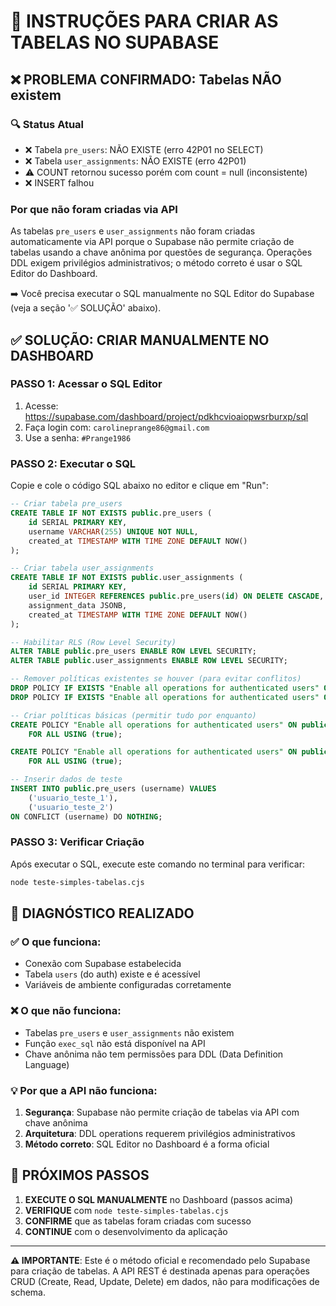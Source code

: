 # 🚨 INSTRUÇÕES PARA CRIAR AS TABELAS NO SUPABASE

## ❌ PROBLEMA CONFIRMADO: Tabelas NÃO existem

### 🔍 Status Atual
- ❌ Tabela `pre_users`: NÃO EXISTE (erro 42P01 no SELECT)
- ❌ Tabela `user_assignments`: NÃO EXISTE (erro 42P01)
- ⚠️ COUNT retornou sucesso porém com count = null (inconsistente)
- ❌ INSERT falhou

### Por que não foram criadas via API
As tabelas `pre_users` e `user_assignments` não foram criadas automaticamente via API porque o Supabase não permite criação de tabelas usando a chave anônima por questões de segurança. Operações DDL exigem privilégios administrativos; o método correto é usar o SQL Editor do Dashboard.

➡️ Você precisa executar o SQL manualmente no SQL Editor do Supabase (veja a seção '✅ SOLUÇÃO' abaixo).

## ✅ SOLUÇÃO: CRIAR MANUALMENTE NO DASHBOARD

### PASSO 1: Acessar o SQL Editor
1. Acesse: https://supabase.com/dashboard/project/pdkhcvioaiopwsrburxp/sql
2. Faça login com: `carolineprange86@gmail.com`
3. Use a senha: `#Prange1986`

### PASSO 2: Executar o SQL
Copie e cole o código SQL abaixo no editor e clique em "Run":

```sql
-- Criar tabela pre_users
CREATE TABLE IF NOT EXISTS public.pre_users (
    id SERIAL PRIMARY KEY,
    username VARCHAR(255) UNIQUE NOT NULL,
    created_at TIMESTAMP WITH TIME ZONE DEFAULT NOW()
);

-- Criar tabela user_assignments
CREATE TABLE IF NOT EXISTS public.user_assignments (
    id SERIAL PRIMARY KEY,
    user_id INTEGER REFERENCES public.pre_users(id) ON DELETE CASCADE,
    assignment_data JSONB,
    created_at TIMESTAMP WITH TIME ZONE DEFAULT NOW()
);

-- Habilitar RLS (Row Level Security)
ALTER TABLE public.pre_users ENABLE ROW LEVEL SECURITY;
ALTER TABLE public.user_assignments ENABLE ROW LEVEL SECURITY;

-- Remover políticas existentes se houver (para evitar conflitos)
DROP POLICY IF EXISTS "Enable all operations for authenticated users" ON public.pre_users;
DROP POLICY IF EXISTS "Enable all operations for authenticated users" ON public.user_assignments;

-- Criar políticas básicas (permitir tudo por enquanto)
CREATE POLICY "Enable all operations for authenticated users" ON public.pre_users
    FOR ALL USING (true);

CREATE POLICY "Enable all operations for authenticated users" ON public.user_assignments
    FOR ALL USING (true);

-- Inserir dados de teste
INSERT INTO public.pre_users (username) VALUES 
    ('usuario_teste_1'),
    ('usuario_teste_2')
ON CONFLICT (username) DO NOTHING;
```

### PASSO 3: Verificar Criação
Após executar o SQL, execute este comando no terminal para verificar:

```bash
node teste-simples-tabelas.cjs
```

## 🔧 DIAGNÓSTICO REALIZADO

### ✅ O que funciona:
- Conexão com Supabase estabelecida
- Tabela `users` (do auth) existe e é acessível
- Variáveis de ambiente configuradas corretamente

### ❌ O que não funciona:
- Tabelas `pre_users` e `user_assignments` não existem
- Função `exec_sql` não está disponível na API
- Chave anônima não tem permissões para DDL (Data Definition Language)

### 💡 Por que a API não funciona:
1. **Segurança**: Supabase não permite criação de tabelas via API com chave anônima
2. **Arquitetura**: DDL operations requerem privilégios administrativos
3. **Método correto**: SQL Editor no Dashboard é a forma oficial

## 🎯 PRÓXIMOS PASSOS

1. **EXECUTE O SQL MANUALMENTE** no Dashboard (passos acima)
2. **VERIFIQUE** com `node teste-simples-tabelas.cjs`
3. **CONFIRME** que as tabelas foram criadas com sucesso
4. **CONTINUE** com o desenvolvimento da aplicação

---

**⚠️ IMPORTANTE**: Este é o método oficial e recomendado pelo Supabase para criação de tabelas. A API REST é destinada apenas para operações CRUD (Create, Read, Update, Delete) em dados, não para modificações de schema.